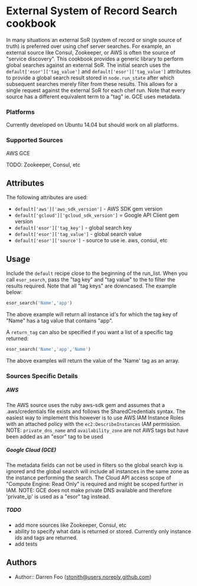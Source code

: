 External System of Record Search cookbook
=========================================

In many situations an external SoR (system of record or single source of truth) is preferred over using chef server searches. For example, an external source like Consul, Zookeeper, or AWS is often the source of "service discovery". This cookbook provides a generic library to perform global searches against an external SoR. The initial search uses the `default['esor']['tag_value']` and `default['esor']['tag_value']` attributes to provide a global search result stored in `node.run_state` after which subsequent searches merely filter from these results. This allows for a single request against the external SoR for each chef run. Note that every source has a different equivalent term to a "tag" ie. GCE uses metadata.

### Platforms
Currently developed on Ubuntu 14.04 but should work on all platforms.

### Supported Sources

AWS
GCE

TODO: Zookeeper, Consul, etc

Attributes
----------

The following attributes are used:

* `default['aws']['aws_sdk_version']` - AWS SDK gem version
* `default['gcloud']['gcloud_sdk_version']` = Google API Client gem version
* `default['esor']['tag_key']` - global search key
* `default['esor']['tag_value']` - global search value
* `default['esor']['source']` - source to use ie. aws, consul, etc

Usage
-----

Include the `default` recipe close to the beginning of the run_list. When you call `esor_search`, pass the "tag key" and "tag value" to the to filter the results required. Note that all "tag keys" are downcased. The example below:

```ruby
esor_search('Name','app')
```

The above example will return all instance id's for which the tag key of "Name" has a tag value that contains "app".

A `return_tag` can also be specified if you want a list of a specific tag returned:

```ruby
esor_search('Name','app','Name')
```

The above examples will return the value of the 'Name' tag as an array.

### Sources Specific Details

##### AWS
The AWS source uses the ruby aws-sdk gem and assumes that a .aws/credentials file exists and follows the SharedCredentials syntax. The easiest way to implement this however is to use AWS IAM Instance Roles with an attached policy with the `ec2:DescribeInstances` IAM permission.
NOTE: `private_dns_name` and `availability_zone` are not AWS tags but have been added as an "esor" tag to be used

##### Google Cloud (GCE)
The metadata fields can not be used in filters so the global search kvp is ignored and the global search will include all instances in the same zone as the instance performing the search. The Cloud API access scope of "Compute Engine: Read Only" is required and might be scoped further in IAM. 
NOTE: GCE does not make private DNS available and therefore 'private_ip' is used as a "esor" tag instead.

##### TODO
* add more sources like Zookeeper, Consul, etc
* ability to specify what data is returned or stored. Currently only instance ids and tags are returned.
* add tests

Authors
-----------------
- Author:: Darren Foo (<stonith@users.noreply.github.com>)

